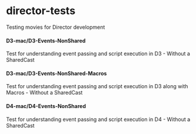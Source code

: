 # director-tests
Testing movies for Director development


#### D3-mac/D3-Events-NonShared
Test for understanding event passing and script execution in D3 - Without a SharedCast

#### D3-mac/D3-Events-NonShared-Macros
Test for understanding event passing and script execution in D3 along with Macros - Without a SharedCast

#### D4-mac/D4-Events-NonShared
Test for understanding event passing and script execution in D4 - Without a SharedCast